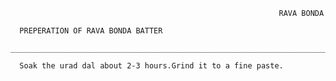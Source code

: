                                                                 RAVA BONDA
                                                                
      PREPERATION OF RAVA BONDA BATTER
      ______________________________________________________________________________________________________________
       
      Soak the urad dal about 2-3 hours.Grind it to a fine paste.
